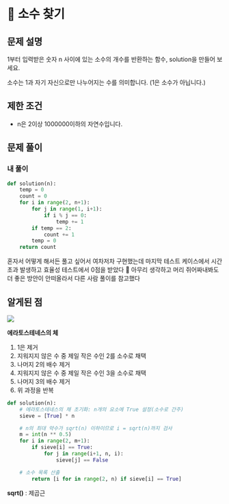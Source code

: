 # 📗 소수 찾기

## 문제 설명

1부터 입력받은 숫자 n 사이에 있는 소수의 개수를 반환하는 함수, solution을 만들어 보세요.

소수는 1과 자기 자신으로만 나누어지는 수를 의미합니다.
(1은 소수가 아닙니다.)

## 제한 조건

- n은 2이상 1000000이하의 자연수입니다.

## 문제 풀이

### 내 풀이

```python
def solution(n):
    temp = 0
    count = 0
    for i in range(2, n+1):
        for j in range(1, i+1):
            if i % j == 0:
                temp += 1
        if temp == 2:
            count += 1
        temp = 0
    return count
```

혼자서 어떻게 해서든 풀고 싶어서 여차저차 구현했는데
마지막 테스트 케이스에서 시간 초과 발생하고
효율성 테스트에서 0점을 받았다 🥲
아무리 생각하고 머리 쥐어짜내봐도 더 좋은 방안이 안떠올라서 다른 사람 풀이를 참고했다

## 알게된 점

![](https://velog.velcdn.com/images/rsuubinn/post/b213f334-de20-4b59-88fc-5c9bccc8bb6d/image.gif)

**에라토스테네스의 체**

1. 1은 제거
2. 지워지지 않은 수 중 제일 작은 수인 2를 소수로 채택
3. 나머지 2의 배수 제거
4. 지워지지 않은 수 중 제일 작은 수인 3을 소수로 채택
5. 나머지 3의 배수 제거
6. 위 과정을 반복

```python
def solution(n):
	# 에라토스테네스의 채 초기화: n개의 요소에 True 설정(소수로 간주)
    sieve = [True] * n

    # n의 최대 약수가 sqrt(n) 이하이므로 i = sqrt(n)까지 검사
    m = int(n ** 0.5)
    for i in range(2, m+1):
   		if sieve[i] == True:
        	for j in range(i+1, n, i):
            	sieve[j] == False

    # 소수 목록 산출
    	return [i for in range(2, n) if sieve[i] == True]
```

**sqrt()** : 제곱근
